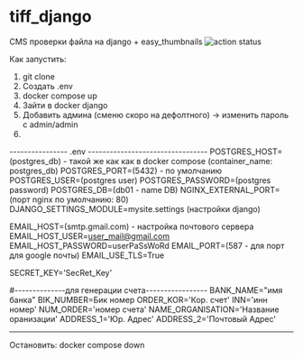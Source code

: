 # tiff_django
 CMS проверки файла на django + easy_thumbnails
![action status](https://github.com/Sapov/tiff_django/actions/workflows/django.yml/badge.svg)

Как запустить: 
1. git clone
2. Создать .env
3. docker compose up
4. Зайти в docker django
5. Добавить админа (сменю скоро на дефолтного) -> изменить пароль с admin/admin
6. 
---------------- .env ---------------------------------
POSTGRES_HOST=(postgres_db) - такой же как как в docker compose (container_name: postgres_db)
POSTGRES_PORT=(5432) - по умолчанию 
POSTGRES_USER=(postgres user) 
POSTGRES_PASSWORD=(postgres password)
POSTGRES_DB=(db01 - name DB)
NGINX_EXTERNAL_PORT=(порт nginx по умолчанию: 80) 
DJANGO_SETTINGS_MODULE=mysite.settings (настройки django)

EMAIL_HOST=(smtp.gmail.com) - настройка почтового сервера
EMAIL_HOST_USER=user_mail@gmail.com
EMAIL_HOST_PASSWORD=userPaSsWoRd 
EMAIL_PORT=(587 - для порт для google почты)
EMAIL_USE_TLS=True


SECRET_KEY='SecRet_Key' 

#--------------для генерации счета-----------------
BANK_NAME="имя банка" 
BIK_NUMBER=Бик номер 
ORDER_KOR='Кор. счет'
INN='инн номер'
NUM_ORDER='номер счета'
NAME_ORGANISATION='Название оранизации'
ADDRESS_1='Юр. Адрес'
ADDRESS_2='Почтовый Адрес'
_____________________________________________________



Остановить: docker compose down
